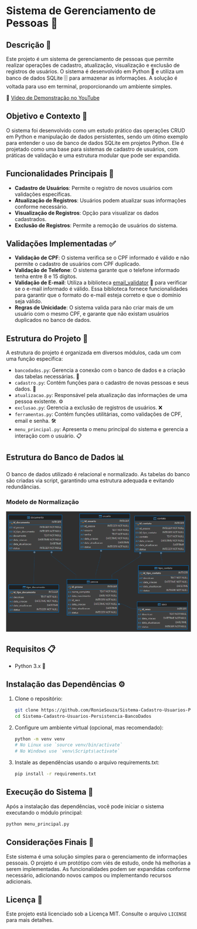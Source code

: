 # Sistema de Gerenciamento de Pessoas 👥

## Descrição 📜
Este projeto é um sistema de gerenciamento de pessoas que permite realizar operações de cadastro, atualização, visualização e exclusão de registros de usuários. O sistema é desenvolvido em Python 🐍 e utiliza um banco de dados SQLite 🗄️ para armazenar as informações. A solução é voltada para uso em terminal, proporcionando um ambiente simples.

🎥 [Vídeo de Demonstração no YouTube](https://www.youtube.com/watch?v=W0p_s-9FCGY)

## Objetivo e Contexto 🎯
O sistema foi desenvolvido como um estudo prático das operações CRUD em Python e manipulação de dados persistentes, sendo um ótimo exemplo para entender o uso de banco de dados SQLite em projetos Python. Ele é projetado como uma base para sistemas de cadastro de usuários, com práticas de validação e uma estrutura modular que pode ser expandida.

## Funcionalidades Principais 🌟
- **Cadastro de Usuários**: Permite o registro de novos usuários com validações específicas.
- **Atualização de Registros**: Usuários podem atualizar suas informações conforme necessário.
- **Visualização de Registros**: Opção para visualizar os dados cadastrados.
- **Exclusão de Registros**: Permite a remoção de usuários do sistema.

## Validações Implementadas ✅
- **Validação de CPF**: O sistema verifica se o CPF informado é válido e não permite o cadastro de usuários com CPF duplicado.
- **Validação de Telefone**: O sistema garante que o telefone informado tenha entre 8 e 15 dígitos.
- **Validação de E-mail**: Utiliza a biblioteca [email_validator](https://pypi.org/project/email-validator/) 📧 para verificar se o e-mail informado é válido. Essa biblioteca fornece funcionalidades para garantir que o formato do e-mail esteja correto e que o domínio seja válido.
- **Regras de Unicidade**: O sistema valida para não criar mais de um usuário com o mesmo CPF, e garante que não existam usuários duplicados no banco de dados.

## Estrutura do Projeto 📁
A estrutura do projeto é organizada em diversos módulos, cada um com uma função específica:

- `bancodados.py`: Gerencia a conexão com o banco de dados e a criação das tabelas necessárias. 🔗
- `cadastro.py`: Contém funções para o cadastro de novas pessoas e seus dados. 📝
- `atualizacao.py`: Responsável pela atualização das informações de uma pessoa existente. ⚙️
- `exclusao.py`: Gerencia a exclusão de registros de usuários. ❌
- `ferramentas.py`: Contém funções utilitárias, como validações de CPF, email e senha. 🛠️
- `menu_principal.py`: Apresenta o menu principal do sistema e gerencia a interação com o usuário. 📋

## Estrutura do Banco de Dados 📊
O banco de dados utilizado é relacional e normalizado. As tabelas do banco são criadas via script, garantindo uma estrutura adequada e evitando redundâncias.

### Modelo de Normalização
![Modelo de Normalização](gestaodb.png)

## Requisitos 📋

- Python 3.x 🐍

## Instalação das Dependências ⚙️

1. Clone o repositório:

   ```bash
   git clone https://github.com/RonieSouza/Sistema-Cadastro-Usuarios-Persistencia-BancoDados.git
   cd Sistema-Cadastro-Usuarios-Persistencia-BancoDados
   ```
   
2. Configure um ambiente virtual (opcional, mas recomendado):

   ```bash
   python -m venv venv
   # No Linux use `source venv/bin/activate`
   # No Windows use `venv\Scripts\activate`
   ```

3. Instale as dependências usando o arquivo requirements.txt:

   ```bash
   pip install -r requirements.txt
   ```
   
## Execução do Sistema 🚀
Após a instalação das dependências, você pode iniciar o sistema executando o módulo principal:

```bash
python menu_principal.py
```

## Considerações Finais 📝
Este sistema é uma solução simples para o gerenciamento de informações pessoais. O projeto é um protótipo com viés de estudo, onde há melhorias a serem implementadas. As funcionalidades podem ser expandidas conforme necessário, adicionando novos campos ou implementando recursos adicionais.

## Licença 📜
Este projeto está licenciado sob a Licença MIT. Consulte o arquivo `LICENSE` para mais detalhes.
